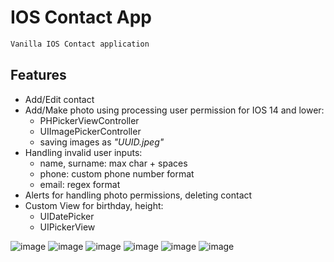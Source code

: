 # IOS Contact App
```sh
Vanilla IOS Contact application
```
## Features

- Add/Edit contact
- Add/Make photo using processing user permission for IOS 14 and lower:
  - PHPickerViewController
  - UIImagePickerController
  - saving images as *"UUID.jpeg"*
- Handling invalid user inputs: 
  - name, surname: max char + spaces
  - phone: custom phone number format
  - email: regex format 
- Alerts for handling photo permissions, deleting contact
- Custom View for birthday, height: 
  - UIDatePicker
  - UIPickerView

![image](https://user-images.githubusercontent.com/87932769/179178459-8c45d1ff-b9db-41bd-aa6b-9676e1ea48f7.png)
![image](https://user-images.githubusercontent.com/87932769/179178613-970985b4-e988-40f4-bc85-2ac830f43462.png)
![image](https://user-images.githubusercontent.com/87932769/179178666-1d3e6cf6-10cb-47d8-96cd-dcca6ca6a0e2.png)
![image](https://user-images.githubusercontent.com/87932769/179178721-a660dbb2-ca85-4d07-8e5c-061c15f5cb53.png)
![image](https://user-images.githubusercontent.com/87932769/179179042-78c7c151-5b6a-445c-bd40-211b7fd81a0b.png)
![image](https://user-images.githubusercontent.com/87932769/179178960-fca6d21e-2046-40f4-a7f5-ef3c5e1caa37.png)
